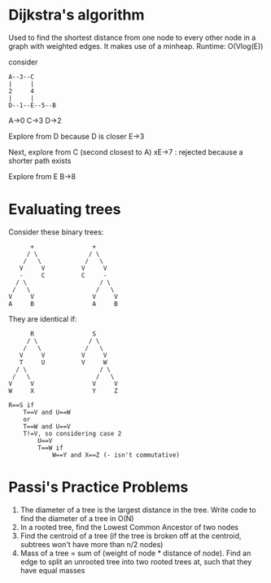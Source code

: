 # Dijkstra's algorithm
Used to find the shortest distance from one node to every other node in a graph with weighted edges. It makes use of a minheap.
Runtime: O(Vlog(E))

consider
```
A--3--C
|     |
2     4
|     |
D--1--E--5--B
```
A->0
C->3
D->2

Explore from D because D is closer
E->3

Next, explore from C (second closest to A)
xE->7 : rejected because a shorter path exists

Explore from E
B->8

# Evaluating trees
Consider these binary trees:
```
      +                +
     / \              / \
    /   \            /   \
   V     V          V     V
   -     C          C     -
  / \                    / \
 /   \                  /   \
V     V                V     V
A     B                A     B
```
They are identical if:
```
      R                S
     / \              / \
    /   \            /   \
   V     V          V     V
   T     U          V     W
  / \                    / \
 /   \                  /   \
V     V                V     V
W     X                Y     Z
```

```
R==S if
	T==V and U==W
	or
	T==W and U==V
	T!=V, so considering case 2
		U==V
		T==W if
			W==Y and X==Z (- isn't commutative)
```

# Passi's Practice Problems
1. The diameter of a tree is the largest distance in the tree. Write code to find the diameter of a tree in O(N)
2. In a rooted tree, find the Lowest Common Ancestor of two nodes
3. Find the centroid of a tree (if the tree is broken off at the centroid, subtrees won't have more than n/2 nodes)
4. Mass of a tree = sum of (weight of node * distance of node). Find an edge to split an unrooted tree into two rooted trees at, such that they have equal masses